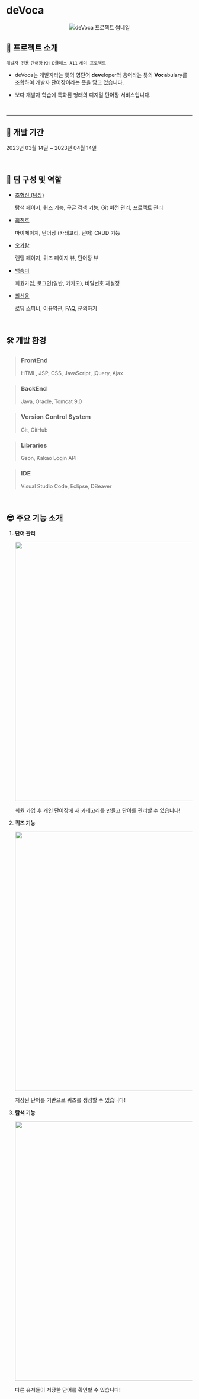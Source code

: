# deVoca

<p align="center">
  <img src="https://github.com/Brogod97/deVoca/assets/90192797/47892c59-f52a-458d-a66e-6d312fe71ac5" alt="deVoca 프로젝트 썸네일" >
</p>

## 🐝 프로젝트 소개

`개발자 전용` `단어장` `KH D클래스 A11` `세미 프로젝트`

- deVoca는 개발자라는 뜻의 영단어 **dev**eloper와 용어라는 뜻의 **Voca**bulary를 조합하여 개발자 단어장이라는 뜻을 담고 있습니다.

- 보다 개발자 학습에 특화된 형태의 디지털 단어장 서비스입니다.

<br/>

---

## 📅 개발 기간

2023년 03월 14일 ~ 2023년 04월 14일

<br/>

## 👥 팀 구성 및 역할

- [조형신 (팀장)](https://github.com/Brogod97)

  탐색 페이지, 퀴즈 기능, 구글 검색 기능, Git 버전 관리, 프로젝트 관리

- [최진호](https://github.com/zinoah)

  마이페이지, 단어장 (카테고리, 단어) CRUD 기능

- [오가람](https://github.com/Garam87)
  
  랜딩 페이지, 퀴즈 페이지 뷰, 단어장 뷰

- [백승미](https://github.com/seungmi0314)

  회원가입, 로그인(일반, 카카오), 비밀번호 재설정

- [최선웅](https://github.com/Choi-Sunwoong)

   로딩 스피너, 이용약관, FAQ, 문의하기

<br/>

## 🛠️ 개발 환경

> ### FrontEnd
> HTML, JSP, CSS, JavaScript, jQuery,  Ajax

> ### BackEnd
> Java, Oracle, Tomcat 9.0

> ### Version Control System
> Git, GitHub

> ### Libraries
> Gson, Kakao Login API

> ### IDE
> Visual Studio Code, Eclipse, DBeaver

<br/>

## 😎 주요 기능 소개

1. **단어 관리**

    <img src="https://github.com/Brogod97/deVoca/assets/90192797/12cae1ef-d3d3-4291-a518-4fa526077490" width="700px" />

    회원 가입 후 개인 단어장에 새 카테고리를 만들고 단어를 관리할 수 있습니다!

2. **퀴즈 기능**

     <img src="https://github.com/Brogod97/deVoca/assets/90192797/d4e05c51-1493-4bfe-9e81-7eda8d20c3e9" width="700px" />

    저장된 단어를 기반으로 퀴즈를 생성할 수 있습니다!

3. **탐색 기능**

      <img src="https://github.com/Brogod97/deVoca/assets/90192797/05d85347-5d4d-4821-b6ff-809eb5e7e043" width="700px" />

    다른 유저들이 저장한 단어를 확인할 수 있습니다!

<br/>
